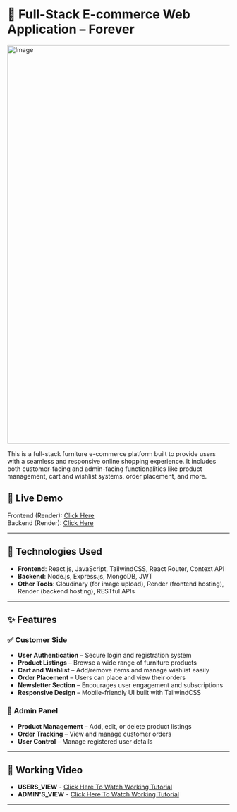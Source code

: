 # 🛒 Full-Stack E-commerce Web Application – Forever

<img width="1920" height="905" alt="Image" src="https://github.com/user-attachments/assets/22d4f704-32a4-40a8-9daa-f679f0960407" />

This is a full-stack furniture e-commerce platform built to provide users with a seamless and responsive online shopping experience. It includes both customer-facing and admin-facing functionalities like product management, cart and wishlist systems, order placement, and more.

## 🚀 Live Demo

Frontend (Render): [Click Here](https://e-commerce-frontend-3qva.onrender.com)  
Backend (Render): [Click Here](https://e-commerce-backend-jgm6.onrender.com)  

---

## 🧰 Technologies Used

- **Frontend**: React.js, JavaScript, TailwindCSS, React Router, Context API
- **Backend**: Node.js, Express.js, MongoDB, JWT
- **Other Tools**: Cloudinary (for image upload), Render (frontend hosting), Render (backend hosting), RESTful APIs

---

## ✨ Features

### ✅ Customer Side
- **User Authentication** – Secure login and registration system
- **Product Listings** – Browse a wide range of furniture products
- **Cart and Wishlist** – Add/remove items and manage wishlist easily
- **Order Placement** – Users can place and view their orders
- **Newsletter Section** – Encourages user engagement and subscriptions
- **Responsive Design** – Mobile-friendly UI built with TailwindCSS

### 🔧 Admin Panel
- **Product Management** – Add, edit, or delete product listings
- **Order Tracking** – View and manage customer orders
- **User Control** – Manage registered user details

---

## 📸 Working Video

- **USERS_VIEW** - [Click Here To Watch Working Tutorial](https://drive.google.com/file/d/1-KNPVwIqLkQ6WQObIvxl-ZAoILdqnWMH/view?usp=sharing) 
- **ADMIN'S_VIEW** - [Click Here To Watch Working Tutorial](https://drive.google.com/file/d/1qQ0aP1Wx_UAc9aFXm7LxWBvfcC1UoVqX/view?usp=sharing) 

---


